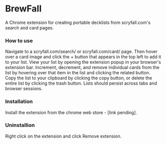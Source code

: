 # BrewFall
A Chrome extension for creating portable decklists from scryfall.com's search and card pages.

### How to use
Navigate to a scryfall.com/search/ or scryfall.com/card/ page. Then hover over a card image and click the + button that appears in the top left to add it to your list.
View your list by opening the extension popup in your browser's extension bar. 
Increment, decrement, and remove individual cards from the list by hovering over that item in the list and clicking the related button.
Copy the list to your clipboard by clicking the copy button, or delete the entire list by clicking the trash button.
Lists should persist across tabs and browser sessions.

### Installation
Install the extension from the chrome web store - [link pending].

### Uninstallion
Right click on the extension and click Remove extension.
